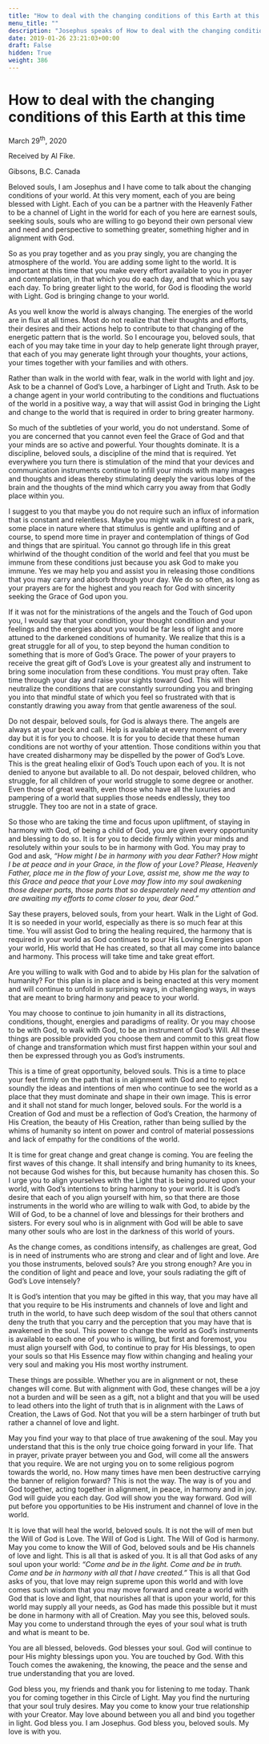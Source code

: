 ```yaml
---
title: "How to deal with the changing conditions of this Earth at this time"
menu_title: ""
description: "Josephus speaks of How to deal with the changing conditions of this Earth at this time"
date: 2019-01-26 23:21:03+00:00
draft: False
hidden: True
weight: 386
---
```

# How to deal with the changing conditions of this Earth at this time

March 29<sup>th</sup>, 2020

Received by Al Fike.

Gibsons, B.C. Canada


Beloved souls, I am Josephus and I have come to talk about the changing conditions of your world. At this very moment, each of you are being blessed with Light. Each of you can be a partner with the Heavenly Father to be a channel of Light in the world for each of you here are earnest souls, seeking souls, souls who are willing to go beyond their own personal view and need and perspective to something greater, something higher and in alignment with God. 

So as you pray together and as you pray singly, you are changing the atmosphere of the world. You are adding some light to the world. It is important at this time that you make every effort available to you in prayer and contemplation, in that which you do each day, and that which you say each day. To bring greater light to the world, for God is flooding the world with Light. God is bringing change to your world. 

As you well know the world is always changing. The energies of the world are in flux at all times. Most do not realize that their thoughts and efforts, their desires and their actions help to contribute to that changing of the energetic pattern that is the world. So I encourage you, beloved souls, that each of you may take time in your day to help generate light through prayer, that each of you may generate light through your thoughts, your actions, your times together with your families and with others. 

Rather than walk in the world with fear, walk in the world with light and joy. Ask to be a channel of God’s Love, a harbinger of Light and Truth. Ask to be a change agent in your world contributing to the conditions and fluctuations of the world in a positive way, a way that will assist God in bringing the Light and change to the world that is required in order to bring greater harmony. 

So much of the subtleties of your world, you do not understand. Some of you are concerned that you cannot even feel the Grace of God and that your minds are so active and powerful. Your thoughts dominate. It is a discipline, beloved souls, a discipline of the mind that is required. Yet everywhere you turn there is stimulation of the mind that your devices and communication instruments continue to infill your minds with many images and thoughts and ideas thereby stimulating deeply the various lobes of the brain and the thoughts of the mind which carry you away from that Godly place within you.

I suggest to you that maybe you do not require such an influx of information that is constant and relentless. Maybe you might walk in a forest or a park, some place in nature where that stimulus is gentle and uplifting and of course, to spend more time in prayer and contemplation of things of God and things that are spiritual. You cannot go through life in this great whirlwind of the thought condition of the world and feel that you must be immune from these conditions just because you ask God to make you immune. Yes we may help you and assist you in releasing those conditions that you may carry and absorb through your day. We do so often, as long as your prayers are for the highest and you reach for God with sincerity seeking the Grace of God upon you.

If it was not for the ministrations of the angels and the Touch of God upon you, I would say that your condition, your thought condition and your feelings and the energies about you would be far less of light and more attuned to the darkened conditions of humanity. We realize that this is a great struggle for all of you, to step beyond the human condition to something that is more of God’s Grace. The power of your prayers to receive the great gift of God’s Love is your greatest ally and instrument to bring some inoculation from these conditions. You must pray often. Take time through your day and raise your sights toward God. This will then neutralize the conditions that are constantly surrounding you and bringing you into that mindful state of which you feel so frustrated with that is constantly drawing you away from that gentle awareness of the soul. 

Do not despair, beloved souls, for God is always there. The angels are always at your beck and call. Help is available at every moment of every day but it is for you to choose. It is for you to decide that these human conditions are not worthy of your attention. Those conditions within you that have created disharmony may be dispelled by the power of God’s Love. This is the great healing elixir of God’s Touch upon each of you. It is not denied to anyone but available to all. Do not despair, beloved children, who struggle, for all children of your world struggle to some degree or another. Even those of great wealth, even those who have all the luxuries and pampering of a world that supplies those needs endlessly, they too struggle. They too are not in a state of grace.

So those who are taking the time and focus upon upliftment, of staying in harmony with God, of being a child of God, you are given every opportunity and blessing to do so. It is for you to decide firmly within your minds and resolutely within your souls to be in harmony with God. You may pray to God and ask, *“How might I be in harmony with you dear Father? How might I be at peace and in your Grace, in the flow of your Love? Please, Heavenly Father, place me in the flow of your Love, assist me, show me the way to this Grace and peace that your Love may flow into my soul awakening those deeper parts, those parts that so desperately need my attention and are awaiting my efforts to come closer to you, dear God.”*

Say these prayers, beloved souls, from your heart. Walk in the Light of God. It is so needed in your world, especially as there is so much fear at this time. You will assist God to bring the healing required, the harmony that is required in your world as God continues to pour His Loving Energies upon your world, His world that He has created, so that all may come into balance and harmony. This process will take time and take great effort.

Are you willing to walk with God and to abide by His plan for the salvation of humanity? For this plan is in place and is being enacted at this very moment and will continue to unfold in surprising ways, in challenging ways, in ways that are meant to bring harmony and peace to your world. 

You may choose to continue to join humanity in all its distractions, conditions, thought, energies and paradigms of reality. Or you may choose to be with God, to walk with God, to be an instrument of God’s Will. All these things are possible provided you choose them and commit to this great flow of change and transformation which must first happen within your soul and then be expressed through you as God’s instruments. 

This is a time of great opportunity, beloved souls. This is a time to place your feet firmly on the path that is in alignment with God and to reject soundly the ideas and intentions of men who continue to see the world as a place that they must dominate and shape in their own image. This is error and it shall not stand for much longer, beloved souls. For the world is a Creation of God and must be a reflection of God’s Creation, the harmony of His Creation, the beauty of His Creation, rather than being sullied by the whims of humanity so intent on power and control of material possessions and lack of empathy for the conditions of the world. 

It is time for great change and great change is coming. You are feeling the first waves of this change. It shall intensify and bring humanity to its knees, not because God wishes for this, but because humanity has chosen this. So I urge you to align yourselves with the Light that is being poured upon your world, with God’s intentions to bring harmony to your world. It is God’s desire that each of you align yourself with him, so that there are those instruments in the world who are willing to walk with God, to abide by the Will of God, to be a channel of love and blessings for their brothers and sisters. For every soul who is in alignment with God will be able to save many other souls who are lost in the darkness of this world of yours. 

As the change comes, as conditions intensify, as challenges are great, God is in need of instruments who are strong and clear and of light and love. Are you those instruments, beloved souls? Are you strong enough? Are you in the condition of light and peace and love, your souls radiating the gift of God’s Love intensely? 

It is God’s intention that you may be gifted in this way, that you may have all that you require to be His instruments and channels of love and light and truth in the world, to have such deep wisdom of the soul that others cannot deny the truth that you carry and the perception that you may have that is awakened in the soul. This power to change the world as God’s instruments is available to each one of you who is willing, but first and foremost, you must align yourself with God, to continue to pray for His blessings, to open your souls so that His Essence may flow within changing and healing your very soul and making you His most worthy instrument.

These things are possible. Whether you are in alignment or not, these changes will come. But with alignment with God, these changes will be a joy not a burden and will be seen as a gift, not a blight and that you will be used to lead others into the light of truth that is in alignment with the Laws of Creation, the Laws of God. Not that you will be a stern harbinger of truth but rather a channel of love and light. 

May you find your way to that place of true awakening of the soul. May you understand that this is the only true choice going forward in your life. That in prayer, private prayer between you and God, will come all the answers that you require. We are not urging you on to some religious pogrom towards the world, no. How many times have men been destructive carrying the banner of religion forward? This is not the way. The way is of you and God together, acting together in alignment, in peace, in harmony and in joy. God will guide you each day. God will show you the way forward. God will put before you opportunities to be His instrument and channel of love in the world.

It is love that will heal the world, beloved souls. It is not the will of men but the Will of God is Love. The Will of God is Light. The Will of God is harmony. May you come to know the Will of God, beloved souls and be His channels of love and light. This is all that is asked of you. It is all that God asks of any soul upon your world: *“Come and be in the light. Come and be in truth. Come and be in harmony with all that I have created.”* This is all that God asks of you, that love may reign supreme upon this world and with love comes such wisdom that you may move forward and create a world with God that is love and light, that nourishes all that is upon your world, for this world may supply all your needs, as God has made this possible but it must be done in harmony with all of Creation. May you see this, beloved souls. May you come to understand through the eyes of your soul what is truth and what is meant to be.

You are all blessed, beloveds. God blesses your soul. God will continue to pour His mighty blessings upon you. You are touched by God. With this Touch comes the awakening, the knowing, the peace and the sense and true understanding that you are loved.

God bless you, my friends and thank you for listening to me today. Thank you for coming together in this Circle of Light. May you find the nurturing that your soul truly desires. May you come to know your true relationship with your Creator. May love abound between you all and bind you together in light. God bless you. I am Josephus. God bless you, beloved souls. My love is with you.
